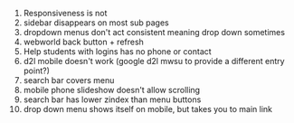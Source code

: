 1. Responsiveness is not 
2. sidebar disappears on most sub pages
3. dropdown menus don't act consistent meaning drop down sometimes
4. webworld back button + refresh
5. Help students with logins has no phone or contact
6. d2l mobile doesn't work (google d2l mwsu to provide a different entry point?)
7. search bar covers menu 
8. mobile phone slideshow doesn't allow scrolling
9. search bar has lower zindex than menu buttons
10. drop down menu shows itself on mobile, but takes you to main link 
